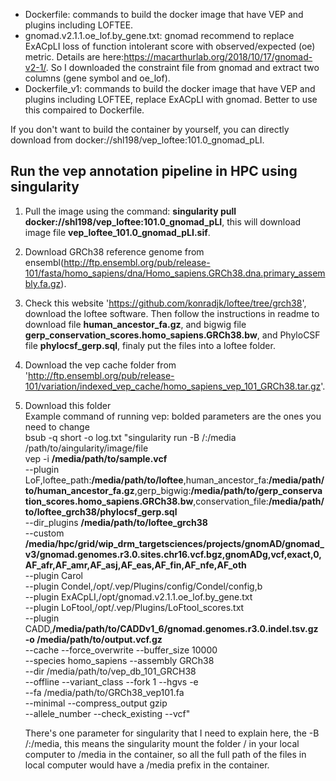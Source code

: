* Dockerfile: commands to build the docker image that have VEP and plugins including LOFTEE.
* gnomad.v2.1.1.oe_lof.by_gene.txt: gnomad recommend to replace ExACpLI loss of
function intolerant score with observed/expected (oe) metric. Details are here:https://macarthurlab.org/2018/10/17/gnomad-v2-1/. So I downloaded the constraint file from gnomad and extract two columns (gene symbol and oe_lof).
* Dockerfile_v1: commands to build the docker image that have VEP and plugins including LOFTEE, replace ExACpLI with gnomad. Better to use this compaired to Dockerfile.

If you don't want to build the container by yourself, you can directly download from docker://shl198/vep_loftee:101.0_gnomad_pLI.

Run the vep annotation pipeline in HPC using singularity
--------------------------------------------------------

1. Pull the image using the command: **singularity pull docker://shl198/vep_loftee:101.0_gnomad_pLI**, this will download image file **vep_loftee_101.0_gnomad_pLI.sif**.
2. Download GRCh38 reference genome from ensembl(http://ftp.ensembl.org/pub/release-101/fasta/homo_sapiens/dna/Homo_sapiens.GRCh38.dna.primary_assembly.fa.gz).
3. Check this website 'https://github.com/konradjk/loftee/tree/grch38', download the loftee software. Then follow the instructions in readme to download file **human_ancestor_fa.gz**, and bigwig file **gerp_conservation_scores.homo_sapiens.GRCh38.bw**, and PhyloCSF file **phylocsf_gerp.sql**, finaly put the files into a loftee folder.
4. Download the vep cache folder from 'http://ftp.ensembl.org/pub/release-101/variation/indexed_vep_cache/homo_sapiens_vep_101_GRCh38.tar.gz'.
5. Download this folder <br />
   Example command of running vep: bolded parameters are the ones you need to change <br /> 
        bsub -q short -o log.txt "singularity run -B /:/media /path/to/aingularity/image/file \
	    vep -i **/media/path/to/sample.vcf**  \
	    --plugin LoF,loftee_path:**/media/path/to/loftee**,human_ancestor_fa:**/media/path/to/human_ancestor_fa.gz**,gerp_bigwig:**/media/path/to/gerp_conservation_scores.homo_sapiens.GRCh38.bw**,conservation_file:**/media/path/to/loftee_grch38/phylocsf_gerp.sql** \
		--dir_plugins **/media/path/to/loftee_grch38** \
		--custom **/media/hpc/grid/wip_drm_targetsciences/projects/gnomAD/gnomad_v3/gnomad.genomes.r3.0.sites.chr16.vcf.bgz,gnomADg,vcf,exact,0,AF_afr,AF_amr,AF_asj,AF_eas,AF_fin,AF_nfe,AF_oth** \
		--plugin Carol \
		--plugin Condel,/opt/.vep/Plugins/config/Condel/config,b \
		--plugin ExACpLI,/opt/gnomad.v2.1.1.oe_lof.by_gene.txt \
		--plugin LoFtool,/opt/.vep/Plugins/LoFtool_scores.txt \
		--plugin CADD,**/media/path/to/CADDv1_6/gnomad.genomes.r3.0.indel.tsv.gz \
		-o /media/path/to/output.vcf.gz** \
		--cache --force_overwrite --buffer_size 10000 \
		--species homo_sapiens --assembly GRCh38 \
		--dir /media/path/to/vep_db_101_GRCH38 \
		--offline --variant_class --fork 1 --hgvs -e \
		--fa /media/path/to/GRCh38_vep101.fa \
		--minimal  --compress_output gzip \
		--allele_number --check_existing --vcf" <br />

	There's one parameter for singularity that I need to explain here, the -B /:/media, this means the singularity mount the folder / in your local computer to /media in the container, so all the full path of the files in local computer would have a /media prefix in the container.